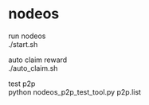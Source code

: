 # nodeos
run nodeos  
 ./start.sh

auto claim reward   
 ./auto_claim.sh

test p2p  
 python nodeos_p2p_test_tool.py p2p.list
